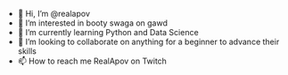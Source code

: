 - 👋 Hi, I’m @realapov
- 👀 I’m interested in booty swaga on gawd
- 🌱 I’m currently learning Python and Data Science
- 💞️ I’m looking to collaborate on anything for a beginner to advance their skills
- 📫 How to reach me RealApov on Twitch

<!---
realapov/realapov is a ✨ special ✨ repository because its `README.md` (this file) appears on your GitHub profile.
You can click the Preview link to take a look at your changes.
--->
